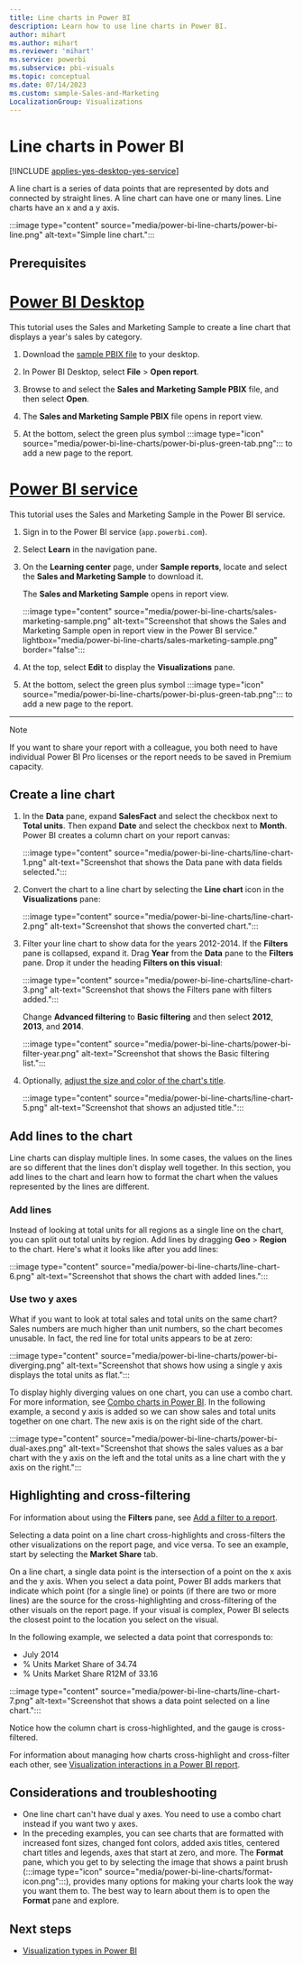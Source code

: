 ```yaml
---
title: Line charts in Power BI
description: Learn how to use line charts in Power BI.
author: mihart
ms.author: mihart
ms.reviewer: 'mihart'
ms.service: powerbi
ms.subservice: pbi-visuals
ms.topic: conceptual
ms.date: 07/14/2023
ms.custom: sample-Sales-and-Marketing
LocalizationGroup: Visualizations
---
```


# Line charts in Power BI

[!INCLUDE [applies-yes-desktop-yes-service](../includes/applies-yes-desktop-yes-service.md)]

A line chart is a series of data points that are represented by dots and connected by straight lines. A line chart can have one or many lines. Line charts have an x and a y axis. 

:::image type="content" source="media/power-bi-line-charts/power-bi-line.png" alt-text="Simple line chart.":::

## Prerequisites

# [Power BI Desktop](#tab/powerbi-desktop)

This tutorial uses the Sales and Marketing Sample to create a line chart that displays a year's sales by category.

1. Download the [sample PBIX file](https://download.microsoft.com/download/9/7/6/9767913A-29DB-40CF-8944-9AC2BC940C53/Sales%20and%20Marketing%20Sample%20PBIX.pbix) to your desktop.

2. In Power BI Desktop, select **File** > **Open report**.

3. Browse to and select the **Sales and Marketing Sample PBIX** file, and then select **Open**.

4. The **Sales and Marketing Sample PBIX** file opens in report view.
 
5. At the bottom, select the green plus symbol :::image type="icon" source="media/power-bi-line-charts/power-bi-plus-green-tab.png"::: to add a new page to the report.

# [Power BI service](#tab/powerbi-service)

This tutorial uses the Sales and Marketing Sample in the Power BI service.

1. Sign in to the Power BI service (`app.powerbi.com`).

2. Select **Learn** in the navigation pane.

3. On the **Learning center** page, under **Sample reports**, locate and select the **Sales and Marketing Sample** to download it.

   The **Sales and Marketing Sample** opens in report view.

   :::image type="content" source="media/power-bi-line-charts/sales-marketing-sample.png" alt-text="Screenshot that shows the Sales and Marketing Sample open in report view in the Power BI service." lightbox="media/power-bi-line-charts/sales-marketing-sample.png" border="false":::

4. At the top, select **Edit** to display the **Visualizations** pane.

5. At the bottom, select the green plus symbol :::image type="icon" source="media/power-bi-line-charts/power-bi-plus-green-tab.png"::: to add a new page to the report.

---

> [!NOTE]
> If you want to share your report with a colleague, you both need to have individual Power BI Pro licenses or the report needs to be saved in Premium capacity.

## Create a line chart

1. In the **Data** pane, expand **SalesFact** and select the checkbox next to **Total units**. Then expand **Date** and select the checkbox next to **Month**. Power BI creates a column chart on your report canvas:

    :::image type="content" source="media/power-bi-line-charts/line-chart-1.png" alt-text="Screenshot that shows the Data pane with data fields selected.":::

2. Convert the chart to a line chart by selecting the **Line chart** icon in the **Visualizations** pane:

    :::image type="content" source="media/power-bi-line-charts/line-chart-2.png" alt-text="Screenshot that shows the converted chart.":::

3. Filter your line chart to show data for the years 2012-2014. If the **Filters** pane is collapsed, expand it. Drag **Year** from the **Data** pane to the **Filters** pane. Drop it under the heading **Filters on this visual**:

    :::image type="content" source="media/power-bi-line-charts/line-chart-3.png" alt-text="Screenshot that shows the Filters pane with filters added.":::

    Change **Advanced filtering** to **Basic filtering** and then select **2012**, **2013**, and **2014**.

    :::image type="content" source="media/power-bi-line-charts/power-bi-filter-year.png" alt-text="Screenshot that shows the Basic filtering list.":::

4. Optionally, [adjust the size and color of the chart's title](power-bi-visualization-customize-title-background-and-legend.md). 

    :::image type="content" source="media/power-bi-line-charts/line-chart-5.png" alt-text="Screenshot that shows an adjusted title.":::

## Add lines to the chart

Line charts can display multiple lines. In some cases, the values on the lines are so different that the lines don't display well together. In this section, you add lines to the chart and learn how to format the chart when the values represented by the lines are different.

### Add lines

Instead of looking at total units for all regions as a single line on the chart, you can split out total units by region. Add lines by dragging **Geo** > **Region** to the chart. Here's what it looks like after you add lines:

   :::image type="content" source="media/power-bi-line-charts/line-chart-6.png" alt-text="Screenshot that shows the chart with added lines.":::

### Use two y axes

What if you want to look at total sales and total units on the same chart? Sales numbers are much higher than unit numbers, so the chart becomes unusable. In fact, the red line for total units appears to be at zero:

:::image type="content" source="media/power-bi-line-charts/power-bi-diverging.png" alt-text="Screenshot that shows how using a single y axis displays the total units as flat.":::

To display highly diverging values on one chart, you can use a combo chart. For more information, see [Combo charts in Power BI](power-bi-visualization-combo-chart.md). In the following example, a second y axis is added so we can show sales and total units together on one chart. The new axis is on the right side of the chart.  

:::image type="content" source="media/power-bi-line-charts/power-bi-dual-axes.png" alt-text="Screenshot that shows the sales values as a bar chart with the y axis on the left and the total units as a line chart with the y axis on the right.":::

## Highlighting and cross-filtering

For information about using the **Filters** pane, see [Add a filter to a report](../create-reports/power-bi-report-add-filter.md).

Selecting a data point on a line chart cross-highlights and cross-filters the other visualizations on the report page, and vice versa. To see an example, start by selecting the **Market Share** tab.  

On a line chart, a single data point is the intersection of a point on the x axis and the y axis. When you select a data point, Power BI adds markers that indicate which point (for a single line) or points (if there are two or more lines) are the source for the cross-highlighting and cross-filtering of the other visuals on the report page. If your visual is complex, Power BI selects the closest point to the location you select on the visual.

In the following example, we selected a data point that corresponds to: 
- July 2014
- % Units Market Share of 34.74 
- % Units Market Share R12M of 33.16 

:::image type="content" source="media/power-bi-line-charts/line-chart-7.png" alt-text="Screenshot that shows a data point selected on a line chart.":::

Notice how the column chart is cross-highlighted, and the gauge is cross-filtered.

For information about managing how charts cross-highlight and cross-filter each other, see [Visualization interactions in a Power BI report](../create-reports/service-reports-visual-interactions.md).

## Considerations and troubleshooting

* One line chart can't have dual y axes. You need to use a combo chart instead if you want two y axes.
* In the preceding examples, you can see charts that are formatted with increased font sizes, changed font colors, added axis titles, centered chart titles and legends, axes that start at zero, and more. The **Format** pane, which you get to by selecting the image that shows a paint brush (:::image type="icon" source="media/power-bi-line-charts/format-icon.png":::), provides many options for making your charts look the way you want them to. The best way to learn about them is to open the **Format** pane and explore.

## Next steps

- [Visualization types in Power BI](power-bi-visualization-types-for-reports-and-q-and-a.md)
